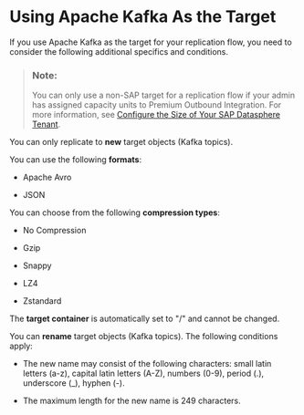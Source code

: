 <!-- loio6df55db4028842c1b1866e709ffef456 -->

# Using Apache Kafka As the Target

If you use Apache Kafka as the target for your replication flow, you need to consider the following additional specifics and conditions.

> ### Note:  
> You can only use a non-SAP target for a replication flow if your admin has assigned capacity units to Premium Outbound Integration. For more information, see [Configure the Size of Your SAP Datasphere Tenant](https://help.sap.com/docs/SAP_DATASPHERE/9f804b8efa8043539289f42f372c4862/33f8ef4ec359409fb75925a68c23ebc3.html).

You can only replicate to **new** target objects \(Kafka topics\).

You can use the following **formats**:

-   Apache Avro

-   JSON


You can choose from the following **compression types**:

-   No Compression

-   Gzip

-   Snappy

-   LZ4

-   Zstandard


The **target container** is automatically set to "/" and cannot be changed.

You can **rename** target objects \(Kafka topics\). The following conditions apply:

-   The new name may consist of the following characters: small latin letters \(a-z\), capital latin letters \(A-Z\), numbers \(0-9\), period \(.\), underscore \(\_\), hyphen \(-\).

-   The maximum length for the new name is 249 characters.


